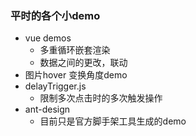 ### 平时的各个小demo
* vue demos
    - 多重循环嵌套渲染
    - 数据之间的更改，联动
* 图片hover 变换角度demo
* delayTrigger.js
	- 限制多次点击时的多次触发操作
* ant-design
	- 目前只是官方脚手架工具生成的demo
